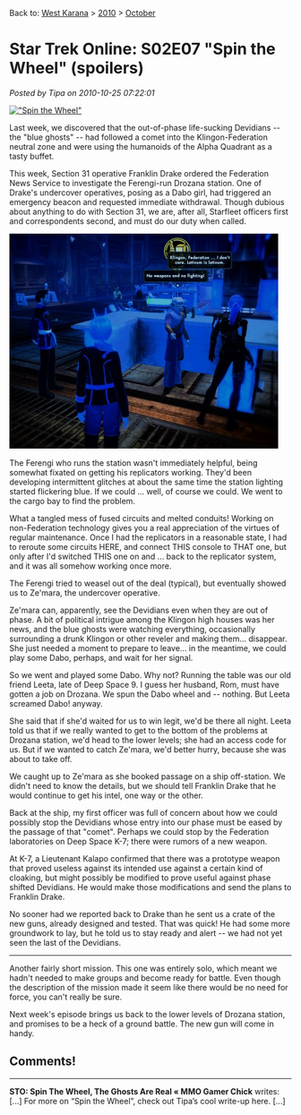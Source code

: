 Back to: [West Karana](/posts/westkarana.md) > [2010](/posts/2010/westkarana.md) > [October](./westkarana.md)
# Star Trek Online: S02E07 "Spin the Wheel" (spoilers)

*Posted by Tipa on 2010-10-25 07:22:01*

[![](../../../uploads/2010/10/GameClient-2010-10-23-13-45-12-59-480x305.jpg "\"Spin the Wheel\"")](../../../uploads/2010/10/GameClient-2010-10-23-13-45-12-59.jpg)

Last week, we discovered that the out-of-phase life-sucking Devidians -- the "blue ghosts" -- had followed a comet into the Klingon-Federation neutral zone and were using the humanoids of the Alpha Quadrant as a tasty buffet.

This week, Section 31 operative Franklin Drake ordered the Federation News Service to investigate the Ferengi-run Drozana station. One of Drake's undercover operatives, posing as a Dabo girl, had triggered an emergency beacon and requested immediate withdrawal. Though dubious about anything to do with Section 31, we are, after all, Starfleet officers first and correspondents second, and must do our duty when called.

[![](../../../uploads/2010/10/GameClient-2010-10-23-13-51-29-05-480x384.jpg "Nice mood lighting.")](../../../uploads/2010/10/GameClient-2010-10-23-13-51-29-05.jpg)

The Ferengi who runs the station wasn't immediately helpful, being somewhat fixated on getting his replicators working. They'd been developing intermittent glitches at about the same time the station lighting started flickering blue. If we could ... well, of course we could. We went to the cargo bay to find the problem.

What a tangled mess of fused circuits and melted conduits! Working on non-Federation technology gives you a real appreciation of the virtues of regular maintenance. Once I had the replicators in a reasonable state, I had to reroute some circuits HERE, and connect THIS console to THAT one, but only after I'd switched THIS one on and ... back to the replicator system, and it was all somehow working once more.

The Ferengi tried to weasel out of the deal (typical), but eventually showed us to Ze'mara, the undercover operative.

Ze'mara can, apparently, see the Devidians even when they are out of phase. A bit of political intrigue among the Klingon high houses was her news, and the blue ghosts were watching everything, occasionally surrounding a drunk Klingon or other reveler and making them... disappear. She just needed a moment to prepare to leave... in the meantime, we could play some Dabo, perhaps, and wait for her signal.

So we went and played some Dabo. Why not? Running the table was our old friend Leeta, late of Deep Space 9. I guess her husband, Rom, must have gotten a job on Drozana. We spun the Dabo wheel and -- nothing. But Leeta screamed Dabo! anyway.

She said that if she'd waited for us to win legit, we'd be there all night. Leeta told us that if we really wanted to get to the bottom of the problems at Drozana station, we'd head to the lower levels; she had an access code for us. But if we wanted to catch Ze'mara, we'd better hurry, because she was about to take off.

We caught up to Ze'mara as she booked passage on a ship off-station. We didn't need to know the details, but we should tell Franklin Drake that he would continue to get his intel, one way or the other.

Back at the ship, my first officer was full of concern about how we could possibly stop the Devidians whose entry into our phase must be eased by the passage of that "comet". Perhaps we could stop by the Federation laboratories on Deep Space K-7; there were rumors of a new weapon.

At K-7, a Lieutenant Kalapo confirmed that there was a prototype weapon that proved useless against its intended use against a certain kind of cloaking, but might possibly be modified to prove useful against phase shifted Devidians. He would make those modifications and send the plans to Franklin Drake.

No sooner had we reported back to Drake than he sent us a crate of the new guns, already designed and tested. That was quick! He had some more groundwork to lay, but he told us to stay ready and alert -- we had not yet seen the last of the Devidians.

---

Another fairly short mission. This one was entirely solo, which meant we hadn't needed to make groups and become ready for battle. Even though the description of the mission made it seem like there would be no need for force, you can't really be sure.

Next week's episode brings us back to the lower levels of Drozana station, and promises to be a heck of a ground battle. The new gun will come in handy.

## Comments!

---

**STO: Spin The Wheel, The Ghosts Are Real &laquo; MMO Gamer Chick** writes: [...] For more on “Spin the Wheel”, check out Tipa’s cool write-up here. [...]

